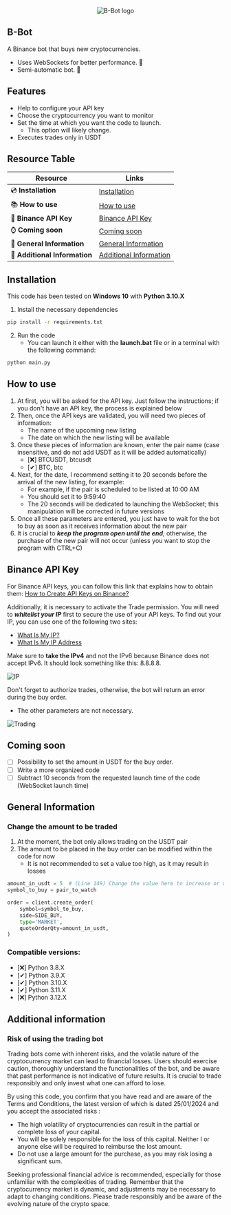 <p align="center">
    <img src="https://github.com/Creazycreator/B-Bot/assets/77204986/cb6ab57a-cbc4-4246-b057-238b8411f4b2" alt="B-Bot logo">
</p>

## B-Bot
A Binance bot that buys new cryptocurrencies.
  - Uses WebSockets for better performance. 🚀
  - Semi-automatic bot. 🤖

## Features
- Help to configure your API key
- Choose the cryptocurrency you want to monitor
- Set the time at which you want the code to launch.
    - This option will likely change.
- Executes trades only in USDT

## Resource Table

| Resource                        | Links                                   |
| ------------------------------- | --------------------------------------- |
| 💿 **Installation**             | [Installation](https://github.com/Creazycreator/B-Bot?tab=readme-ov-file#installation)|
| 📚 **How to use**               | [How to use](https://github.com/Creazycreator/B-Bot?tab=readme-ov-file#how-to-use)|
| 🔑 **Binance API Key**          | [Binance API Key](https://github.com/Creazycreator/B-Bot?tab=readme-ov-file#binance-api-key)|
| ⌚ **Coming soon**              | [Coming soon](https://github.com/Creazycreator/B-Bot?tab=readme-ov-file#coming-soon)
| 📰 **General Information**      | [General Information](https://github.com/Creazycreator/B-Bot?tab=readme-ov-file#general-information)|
| 📑 **Additional Information**   | [Additional Information](https://github.com/Creazycreator/B-Bot?tab=readme-ov-file#additional-information)|

## Installation
This code has been tested on **Windows 10** with **Python 3.10.X**

1. Install the necessary dependencies

```bash
pip install -r requirements.txt
```

2. Run the code
    - You can launch it either with the **launch.bat** file or in a terminal with the following command:

```bash
python main.py
```

## How to use

1. At first, you will be asked for the API key. Just follow the instructions; if you don't have an API key, the process is explained below
2. Then, once the API keys are validated, you will need two pieces of information:
    - The name of the upcoming new listing
    - The date on which the new listing will be available
3. Once these pieces of information are known, enter the pair name (case insensitive, and do not add USDT as it will be added automatically)
    - [❌] BTCUSDT, btcusdt
    - [✔] BTC, btc
4. Next, for the date, I recommend setting it to 20 seconds before the arrival of the new listing, for example:
    - For example, if the pair is scheduled to be listed at 10:00 AM
    - You should set it to 9:59:40
    - The 20 seconds will be dedicated to launching the WebSocket; this manipulation will be corrected in future versions
5. Once all these parameters are entered, you just have to wait for the bot to buy as soon as it receives information about the new pair
6. It is crucial to **_keep the program open until the end_**; otherwise, the purchase of the new pair will not occur (unless you want to stop the program with CTRL+C)

## Binance API Key
For Binance API keys, you can follow this link that explains how to obtain them: [How to Create API Keys on Binance?](https://www.binance.com/en/support/faq/how-to-create-api-keys-on-binance-360002502072)

Additionally, it is necessary to activate the Trade permission.
You will need to _**whitelist your IP**_ first to secure the use of your API keys.
To find out your IP, you can use one of the following two sites:
- [What Is My IP?](https://www.whatismyip.com/)
- [What Is My IP Address](https://whatismyipaddress.com/)

Make sure to **take the IPv4** and not the IPv6 because Binance does not accept IPv6. It should look something like this: 8.8.8.8.

![IP](https://github.com/Creazycreator/B-Bot/assets/77204986/91a13f5b-be3b-4276-bb2f-a997ceadf193)

Don't forget to authorize trades, otherwise, the bot will return an error during the buy order.
- The other parameters are not necessary.

![Trading](https://github.com/Creazycreator/B-Bot/assets/77204986/4d40e1a1-91c2-48f4-89bf-ed2adf03f2a9)

## Coming soon

- [ ] Possibility to set the amount in USDT for the buy order.
- [ ] Write a more organized code
- [ ] Subtract 10 seconds from the requested launch time of the code (WebSocket launch time)

## General Information

### Change the amount to be traded
1. At the moment, the bot only allows trading on the USDT pair
2. The amount to be placed in the buy order can be modified within the code for now
   - It is not recommended to set a value too high, as it may result in losses
   
```python
amount_in_usdt = 5  # (Line 149) Change the value here to increase or decrease how much you want to buy on a dip (currently set to 5 USDT)
symbol_to_buy = pair_to_watch

order = client.create_order(
    symbol=symbol_to_buy,
    side=SIDE_BUY,
    type='MARKET',
    quoteOrderQty=amount_in_usdt,
)
```

### Compatible versions:

- [❌] Python 3.8.X
- [✔] Python 3.9.X
- [✔] Python 3.10.X
- [✔] Python 3.11.X
- [❌] Python 3.12.X

## Additional information

### Risk of using the trading bot

Trading bots come with inherent risks, and the volatile nature of the cryptocurrency market can lead to financial losses. Users should exercise caution, thoroughly understand the functionalities of the bot, and be aware that past performance is not indicative of future results. It is crucial to trade responsibly and only invest what one can afford to lose.

By using this code, you confirm that you have read and are aware of the Terms and Conditions, the latest version of which is dated 25/01/2024 and you accept the associated risks :

- The high volatility of cryptocurrencies can result in the partial or complete loss of your capital.
- You will be solely responsible for the loss of this capital. Neither I or anyone else will be required to reimburse the lost amount.
- Do not use a large amount for the purchase, as you may risk losing a significant sum.

Seeking professional financial advice is recommended, especially for those unfamiliar with the complexities of trading. Remember that the cryptocurrency market is dynamic, and adjustments may be necessary to adapt to changing conditions. Please trade responsibly and be aware of the evolving nature of the crypto space.
